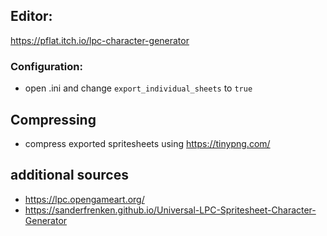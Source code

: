 ## Editor:

https://pflat.itch.io/lpc-character-generator

### Configuration:

- open .ini and change `export_individual_sheets` to `true`

## Compressing 
 - compress exported spritesheets using https://tinypng.com/

## additional sources 
- https://lpc.opengameart.org/
- https://sanderfrenken.github.io/Universal-LPC-Spritesheet-Character-Generator